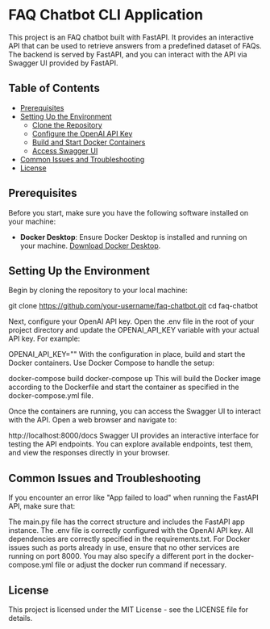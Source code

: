# FAQ Chatbot CLI Application

This project is an FAQ chatbot built with FastAPI. It provides an interactive API that can be used to retrieve answers from a predefined dataset of FAQs. The backend is served by FastAPI, and you can interact with the API via Swagger UI provided by FastAPI.

## Table of Contents

- [Prerequisites](#prerequisites)
- [Setting Up the Environment](#setting-up-the-environment)
  - [Clone the Repository](#clone-the-repository)
  - [Configure the OpenAI API Key](#configure-the-openai-api-key)
  - [Build and Start Docker Containers](#build-and-start-docker-containers)
  - [Access Swagger UI](#access-swagger-ui)
- [Common Issues and Troubleshooting](#common-issues-and-troubleshooting)
- [License](#license)

## Prerequisites

Before you start, make sure you have the following software installed on your machine:

- **Docker Desktop**: Ensure Docker Desktop is installed and running on your machine. [Download Docker Desktop](https://www.docker.com/products/docker-desktop).

## Setting Up the Environment

Begin by cloning the repository to your local machine:

git clone https://github.com/your-username/faq-chatbot.git
cd faq-chatbot

Next, configure your OpenAI API key. Open the .env file in the root of your project directory and update the OPENAI_API_KEY variable with your actual API key. For example:

OPENAI_API_KEY=""
With the configuration in place, build and start the Docker containers. Use Docker Compose to handle the setup:

docker-compose build
docker-compose up
This will build the Docker image according to the Dockerfile and start the container as specified in the docker-compose.yml file.

Once the containers are running, you can access the Swagger UI to interact with the API. Open a web browser and navigate to:

http://localhost:8000/docs
Swagger UI provides an interactive interface for testing the API endpoints. You can explore available endpoints, test them, and view the responses directly in your browser.

## Common Issues and Troubleshooting
If you encounter an error like "App failed to load" when running the FastAPI API, make sure that:

The main.py file has the correct structure and includes the FastAPI app instance.
The .env file is correctly configured with the OpenAI API key.
All dependencies are correctly specified in the requirements.txt.
For Docker issues such as ports already in use, ensure that no other services are running on port 8000. You may also specify a different port in the docker-compose.yml file or adjust the docker run command if necessary.

## License
This project is licensed under the MIT License - see the LICENSE file for details.